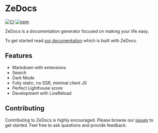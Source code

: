 # ZeDocs

[![CI](https://img.shields.io/github/workflow/status/sz-piotr/zedocs/CI/master)](https://github.com/sz-piotr/zedocs/actions)
[![npm](https://img.shields.io/npm/v/zedocs)](https://www.npmjs.com/package/zedocs)

ZeDocs is a documentation generator focused on making your life easy.

To get started read [our documentation](https://zedocs.org) which is built with ZeDocs.

## Features

- Markdown with extensions
- Search
- Dark Mode
- Fully static, no SSR, minimal client JS
- Perfect Lighthouse score
- Development with LiveReload

## Contributing

Contributing to ZeDocs is highly encouraged. Please browse our [issues](https://github.com/sz-piotr/zedocs/issues) to get started. Feel free to ask questions and provide feedback.

